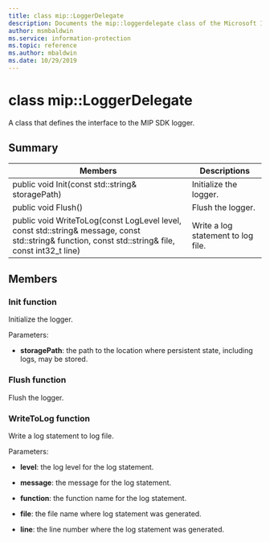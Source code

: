 ```yaml
---
title: class mip::LoggerDelegate 
description: Documents the mip::loggerdelegate class of the Microsoft Information Protection (MIP) SDK.
author: msmbaldwin
ms.service: information-protection
ms.topic: reference
ms.author: mbaldwin
ms.date: 10/29/2019
---
```


# class mip::LoggerDelegate 
A class that defines the interface to the MIP SDK logger.
  
## Summary
 Members                        | Descriptions                                
--------------------------------|---------------------------------------------
public void Init(const std::string& storagePath)  |  Initialize the logger.
public void Flush()  |  Flush the logger.
public void WriteToLog(const LogLevel level, const std::string& message, const std::string& function, const std::string& file, const int32_t line)  |  Write a log statement to log file.
  
## Members
  
### Init function
Initialize the logger.

Parameters:  
* **storagePath**: the path to the location where persistent state, including logs, may be stored.


  
### Flush function
Flush the logger.
  
### WriteToLog function
Write a log statement to log file.

Parameters:  
* **level**: the log level for the log statement. 


* **message**: the message for the log statement. 


* **function**: the function name for the log statement. 


* **file**: the file name where log statement was generated. 


* **line**: the line number where the log statement was generated.

